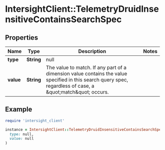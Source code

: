 # IntersightClient::TelemetryDruidInsensitiveContainsSearchSpec

## Properties

| Name | Type | Description | Notes |
| ---- | ---- | ----------- | ----- |
| **type** | **String** | null |  |
| **value** | **String** | The value to match.  If any part of a dimension value contains the value specified in this search query spec, regardless of case, a \&quot;match\&quot; occurs. |  |

## Example

```ruby
require 'intersight_client'

instance = IntersightClient::TelemetryDruidInsensitiveContainsSearchSpec.new(
  type: null,
  value: null
)
```

